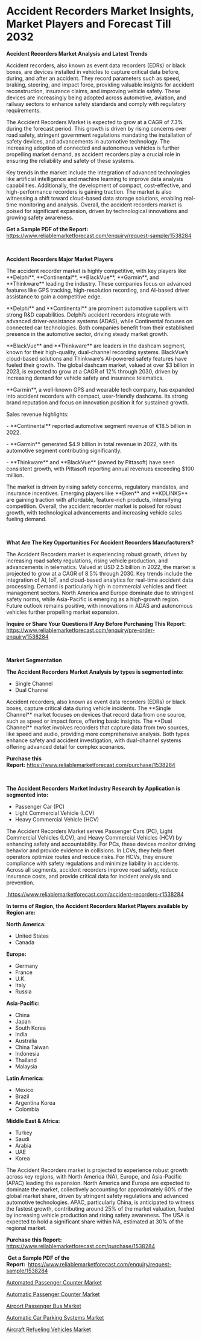 <p><h1>Accident Recorders Market Insights, Market Players and Forecast Till 2032</h1></p><p><strong>Accident Recorders Market Analysis and Latest Trends</strong></p>
<p><p>Accident recorders, also known as event data recorders (EDRs) or black boxes, are devices installed in vehicles to capture critical data before, during, and after an accident. They record parameters such as speed, braking, steering, and impact force, providing valuable insights for accident reconstruction, insurance claims, and improving vehicle safety. These devices are increasingly being adopted across automotive, aviation, and railway sectors to enhance safety standards and comply with regulatory requirements.</p><p>The Accident Recorders Market is expected to grow at a CAGR of 7.3% during the forecast period. This growth is driven by rising concerns over road safety, stringent government regulations mandating the installation of safety devices, and advancements in automotive technology. The increasing adoption of connected and autonomous vehicles is further propelling market demand, as accident recorders play a crucial role in ensuring the reliability and safety of these systems.</p><p>Key trends in the market include the integration of advanced technologies like artificial intelligence and machine learning to improve data analysis capabilities. Additionally, the development of compact, cost-effective, and high-performance recorders is gaining traction. The market is also witnessing a shift toward cloud-based data storage solutions, enabling real-time monitoring and analysis. Overall, the accident recorders market is poised for significant expansion, driven by technological innovations and growing safety awareness.</p></p>
<p><strong>Get a Sample PDF of the Report:&nbsp;</strong> <a href="https://www.reliablemarketforecast.com/enquiry/request-sample/1538284?utm_campaign=1110&utm_medium=2&utm_source=Github&utm_content=ia&utm_term=22012025&utm_id=accident-recorders">https://www.reliablemarketforecast.com/enquiry/request-sample/1538284</a></p>
<p>&nbsp;</p>
<p><strong>Accident Recorders Major Market Players</strong></p>
<p><p>The accident recorder market is highly competitive, with key players like **Delphi**, **Continental**, **BlackVue**, **Garmin**, and **Thinkware** leading the industry. These companies focus on advanced features like GPS tracking, high-resolution recording, and AI-based driver assistance to gain a competitive edge.</p><p>**Delphi** and **Continental** are prominent automotive suppliers with strong R&D capabilities. Delphi’s accident recorders integrate with advanced driver-assistance systems (ADAS), while Continental focuses on connected car technologies. Both companies benefit from their established presence in the automotive sector, driving steady market growth.</p><p>**BlackVue** and **Thinkware** are leaders in the dashcam segment, known for their high-quality, dual-channel recording systems. BlackVue’s cloud-based solutions and Thinkware’s AI-powered safety features have fueled their growth. The global dashcam market, valued at over $3 billion in 2023, is expected to grow at a CAGR of 12% through 2030, driven by increasing demand for vehicle safety and insurance telematics.</p><p>**Garmin**, a well-known GPS and wearable tech company, has expanded into accident recorders with compact, user-friendly dashcams. Its strong brand reputation and focus on innovation position it for sustained growth.</p><p>Sales revenue highlights:  </p><p>- **Continental** reported automotive segment revenue of €18.5 billion in 2022.  </p><p>- **Garmin** generated $4.9 billion in total revenue in 2022, with its automotive segment contributing significantly.  </p><p>- **Thinkware** and **BlackVue** (owned by Pittasoft) have seen consistent growth, with Pittasoft reporting annual revenues exceeding $100 million.</p><p>The market is driven by rising safety concerns, regulatory mandates, and insurance incentives. Emerging players like **Eken** and **KDLINKS** are gaining traction with affordable, feature-rich products, intensifying competition. Overall, the accident recorder market is poised for robust growth, with technological advancements and increasing vehicle sales fueling demand.</p></p>
<p>&nbsp;</p>
<p><strong>What Are The Key Opportunities For Accident Recorders Manufacturers?</strong></p>
<p><p>The Accident Recorders market is experiencing robust growth, driven by increasing road safety regulations, rising vehicle production, and advancements in telematics. Valued at USD 2.5 billion in 2022, the market is projected to grow at a CAGR of 8.5% through 2030. Key trends include the integration of AI, IoT, and cloud-based analytics for real-time accident data processing. Demand is particularly high in commercial vehicles and fleet management sectors. North America and Europe dominate due to stringent safety norms, while Asia-Pacific is emerging as a high-growth region. Future outlook remains positive, with innovations in ADAS and autonomous vehicles further propelling market expansion.</p></p>
<p><strong>Inquire or Share Your Questions If Any Before Purchasing This Report:</strong> <a href="https://www.reliablemarketforecast.com/enquiry/pre-order-enquiry/1538284?utm_campaign=1110&utm_medium=2&utm_source=Github&utm_content=ia&utm_term=22012025&utm_id=accident-recorders">https://www.reliablemarketforecast.com/enquiry/pre-order-enquiry/1538284</a></p>
<p>&nbsp;</p>
<p><strong>Market Segmentation</strong></p>
<p><strong>The Accident Recorders Market Analysis by types is segmented into:</strong></p>
<p><ul><li>Single Channel</li><li>Dual Channel</li></ul></p>
<p><p>Accident recorders, also known as event data recorders (EDRs) or black boxes, capture critical data during vehicle incidents. The **Single Channel** market focuses on devices that record data from one source, such as speed or impact force, offering basic insights. The **Dual Channel** market involves recorders that capture data from two sources, like speed and audio, providing more comprehensive analysis. Both types enhance safety and accident investigation, with dual-channel systems offering advanced detail for complex scenarios.</p></p>
<p><strong>Purchase this Report:&nbsp;</strong><a href="https://www.reliablemarketforecast.com/purchase/1538284?utm_campaign=1110&utm_medium=2&utm_source=Github&utm_content=ia&utm_term=22012025&utm_id=accident-recorders">https://www.reliablemarketforecast.com/purchase/1538284</a></p>
<p>&nbsp;</p>
<p><strong>The Accident Recorders Market Industry Research by Application is segmented into:</strong></p>
<p><ul><li>Passenger Car (PC)</li><li>Light Commercial Vehicle (LCV)</li><li>Heavy Commercial Vehicle (HCV)</li></ul></p>
<p><p>The Accident Recorders Market serves Passenger Cars (PC), Light Commercial Vehicles (LCV), and Heavy Commercial Vehicles (HCV) by enhancing safety and accountability. For PCs, these devices monitor driving behavior and provide evidence in collisions. In LCVs, they help fleet operators optimize routes and reduce risks. For HCVs, they ensure compliance with safety regulations and minimize liability in accidents. Across all segments, accident recorders improve road safety, reduce insurance costs, and provide critical data for incident analysis and prevention.</p></p>
<p><a href="https://www.reliablemarketforecast.com/accident-recorders-r1538284?utm_campaign=1110&utm_medium=2&utm_source=Github&utm_content=ia&utm_term=22012025&utm_id=accident-recorders">&nbsp;https://www.reliablemarketforecast.com/accident-recorders-r1538284</a></p>
<p><strong>In terms of Region, the Accident Recorders Market Players available by Region are:</strong></p>
<p>
    <p> <strong> North America: </strong>
        <ul>
            <li>United States</li>
            <li>Canada</li>
        </ul>
        </p> 
    <p> <strong> Europe: </strong>
        <ul>
            <li>Germany</li>
            <li>France</li>
            <li>U.K.</li>
            <li>Italy</li>
            <li>Russia</li>
        </ul>
        </p> 
    <p> <strong> Asia-Pacific: </strong>
        <ul>
            <li>China</li>
            <li>Japan</li>
            <li>South Korea</li>
            <li>India</li>
            <li>Australia</li>
            <li>China Taiwan</li>
            <li>Indonesia</li>
            <li>Thailand</li>
            <li>Malaysia</li>
        </ul>
        </p> 
    <p> <strong> Latin America: </strong>
        <ul>
            <li>Mexico</li>
            <li>Brazil</li>
            <li>Argentina Korea</li>
            <li>Colombia</li>
        </ul>
        </p> 
    <p> <strong> Middle East & Africa: </strong>
        <ul>
            <li>Turkey</li>
            <li>Saudi</li>
            <li>Arabia</li>
            <li>UAE</li>
            <li>Korea</li>
        </ul>
    </p>
    </p>
<p><p>The Accident Recorders market is projected to experience robust growth across key regions, with North America (NA), Europe, and Asia-Pacific (APAC) leading the expansion. North America and Europe are expected to dominate the market, collectively accounting for approximately 60% of the global market share, driven by stringent safety regulations and advanced automotive technologies. APAC, particularly China, is anticipated to witness the fastest growth, contributing around 25% of the market valuation, fueled by increasing vehicle production and rising safety awareness. The USA is expected to hold a significant share within NA, estimated at 30% of the regional market.</p></p>
<p><strong>Purchase this Report: </strong><a href="https://www.reliablemarketforecast.com/purchase/1538284?utm_campaign=1110&utm_medium=2&utm_source=Github&utm_content=ia&utm_term=22012025&utm_id=accident-recorders">https://www.reliablemarketforecast.com/purchase/1538284</a></p>
<p>&nbsp;<strong>Get a Sample PDF of the Report:&nbsp;&nbsp;</strong><a href="https://www.reliablemarketforecast.com/enquiry/request-sample/1538284?utm_campaign=1110&utm_medium=2&utm_source=Github&utm_content=ia&utm_term=22012025&utm_id=accident-recorders">https://www.reliablemarketforecast.com/enquiry/request-sample/1538284</a></p>
<p><strong></strong></p>
<p><p><a href="https://github.com/danikabiele541/Market-Research-Report-List-1/blob/main/automated-passenger-counter-market.md?utm_campaign=1110&utm_medium=2&utm_source=Github&utm_content=ia&utm_term=22012025&utm_id=accident-recorders">Automated Passenger Counter Market</a></p><p><a href="https://github.com/manesros8/Market-Research-Report-List-1/blob/main/automatic-passenger-counter-market.md?utm_campaign=1110&utm_medium=2&utm_source=Github&utm_content=ia&utm_term=22012025&utm_id=accident-recorders">Automatic Passenger Counter Market</a></p><p><a href="https://github.com/jamastodola515/Market-Research-Report-List-1/blob/main/airport-passenger-bus-market.md?utm_campaign=1110&utm_medium=2&utm_source=Github&utm_content=ia&utm_term=22012025&utm_id=accident-recorders">Airport Passenger Bus Market</a></p><p><a href="https://github.com/organophelia8282/Market-Research-Report-List-1/blob/main/automatic-car-parking-systems-market.md?utm_campaign=1110&utm_medium=2&utm_source=Github&utm_content=ia&utm_term=22012025&utm_id=accident-recorders">Automatic Car Parking Systems Market</a></p><p><a href="https://github.com/ulyssacrayne00231/Market-Research-Report-List-1/blob/main/aircraft-refueling-vehicles-market.md?utm_campaign=1110&utm_medium=2&utm_source=Github&utm_content=ia&utm_term=22012025&utm_id=accident-recorders">Aircraft Refueling Vehicles Market</a></p></p>
